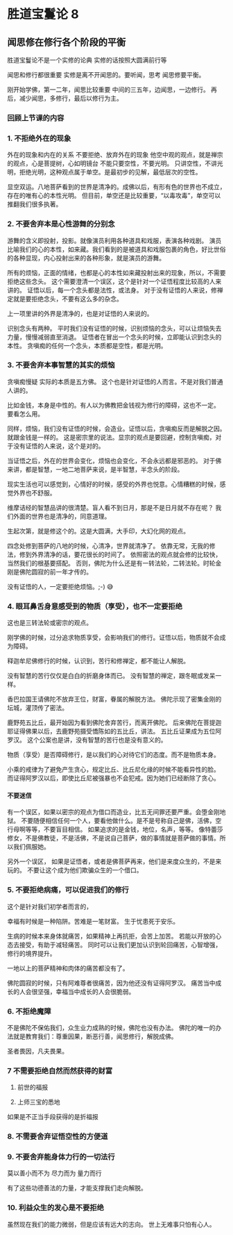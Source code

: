 # 胜道宝鬘论 8

## 闻思修在修行各个阶段的平衡

胜道宝鬘论不是一个实修的论典
实修的话按照大圆满前行等

闻思和修行都很重要
实修是离不开闻思的。要听闻，思考
闻思修要平衡。

刚开始学佛，第一二年，闻思比较重要
中间的三五年，边闻思，一边修行。
再后，减少闻思，多修行，最后以修行为主。

### 回顾上节课的内容

### 1. 不拒绝外在的现象

外在的现象和内在的关系
不要拒绝、放弃外在的现象
他空中观的观点，就是禅宗的观点，心是菩提树，心如明镜台
不能只要空性，不要光明。
只讲空性，不讲光明，拒绝光明，这种观点属于单空。是最初步的见解，最低层次的空性。

显空双运。八地菩萨看到的世界是清净的。成佛以后，有形有色的世界也不成立，存在的唯有心的本性光明。
但目前，单空还是比较重要，“以毒攻毒”，单空可以推翻我们很多执著。

### 2. 不要舍弃本是心性游舞的分别念

游舞的含义即投射，投影。就像演员利用各种道具和戏服，表演各种戏剧。
演员比喻我们的心的本性，如来藏。我们看到的是被道具和戏服包裹的角色，好比世俗的各种显现，内心投射出来的各种形象，就是演员的游舞。

所有的烦恼，正面的情绪，也都是心的本性如来藏投射出来的现象，所以，不需要拒绝这些念头。
这个需要澄清一个误区，这个是针对一个证悟程度比较高的人来讲的。
证悟以后，每一个念头都是法性，或法身。
对于没有证悟的人来说，修禅定就是要拒绝念头，不要有这么多的杂念。

上一项里讲的外界是清净的，也是对证悟的人来说的。

识别念头有两种。
平时我们没有证悟的时候，识别烦恼的念头，可以让烦恼失去力量，慢慢减弱直至消退。
证悟者在冒出一个念头的时候，立即能认识到念头的本性。
贪嗔痴的任何一个念头，本质都是空性，都是光明。

### 3. 不要舍弃本事智慧的其实的烦恼

贪嗔痴慢疑 实际的本质是五方佛。
这个也是针对证悟的人而言。不是对我们普通人讲的。

比如金钱，本身是中性的。有人以为佛教把金钱视为修行的障碍，这也不一定。
要看怎么用。

同样，烦恼，我们没有证悟的时候，会造业。证悟以后，贪嗔痴反而是解脱之因。
就跟金钱是一样的。
这是密宗里的说法。显宗的观点是要回避，控制贪嗔痴，对于没有证悟的人来说，这个是对的。

当证悟之后，外在的世界会变化，烦恼也会变化，不会永远都是邪恶的。
对于佛来讲，都是智慧，一地二地菩萨来说，是半智慧，半念头的阶段。

现实生活也可以感觉到，心情好的时候，感受的外界也悦意。心情糟糕的时候，感觉外界也不舒服。

维摩诘经的智慧品讲的很清楚。盲人看不到日月，那是不是日月就不存在呢？
我们外面的世界也是清净的，同意道理。

生起次第，就是修这个的。这是大圆满，大手印，大幻化网的观点。

四念处修到菩萨的八地的时候，心清净，世界就清净了。
依靠无常，无我的修法，修到外界清净的话，要花很长的时间了。
依照密法的观点就会修的比较快，当然我们的根基要搭配。
否则，佛陀为什么还是有一转法轮，二转法轮。时轮金刚是佛陀圆寂的前一年才传的。

没有证悟的人，一定要拒绝烦恼。;-) 😅

### 4. 眼耳鼻舌身意感受到的物质（享受），也不一定要拒绝

这也是三转法轮或密宗的观点。

刚学佛的时候，过分追求物质享受，会影响我们的修行。证悟以后，物质就不会成为障碍。

释迦牟尼佛修行的时候，认识到，苦行和修禅定，都不能让人解脱。

没有智慧的苦行仅仅是白白的折磨身体而已。
没有智慧的禅定，跟冬眠或发呆一样。

香巴拉国王请佛陀不放弃王位，财富，眷属的解脱方法。
佛陀示现了密集金刚的坛城，灌顶传了密法。

鹿野苑五比丘，最开始因为看到佛陀舍弃苦行，而离开佛陀。
后来佛陀在菩提迦耶证得佛果以后，去鹿野苑摄受憍陈如的五比丘，讲法。
五比丘证果成为五位阿罗汉。
这个公案也是讲，没有智慧的苦行也是没有意义的。

物质（享受）是否障碍修行，是以我们的心对待它们的态度。而不是物质本身。

小乘的戒律为了避免产生贪心，规定比丘、比丘尼化缘的时候不能看异性的脸。
而证得阿罗汉以后，即使比丘尼被强暴也不会犯戒。因为她们已经断除了贪心。

#### 不要迷信

有一个误区，如果以密宗的观点为借口而造业，比五无间罪还要严重。会堕金刚地狱。
不要随便相信任何一个人，要看他做什么。是不是号称自己是佛，活佛，空行母啊等等，不要盲目相信。
如果追求的是金钱，地位，名声，等等。
像特蕾莎修女，不是佛教徒，不是活佛，不是说自己菩萨，做的事情就是菩萨做的事情。所以我们佩服她。

另外一个误区，
如果是证悟者，或者是佛菩萨再来，他们是来度众生的，不是来玩的。
不要让这个成为他们欺骗众生的一个借口。

### 5. 不要拒绝病痛，可以促进我们的修行

这个是针对我们初学者而言的，

幸福有时候是一种陷阱。苦难是一笔财富。
生于忧患死于安乐。

生病的时候本来身体就痛苦，如果精神上再抗拒，会苦上加苦。
若能以开放的心态去接受，有助于减轻痛苦。
同时可以让我们更加认识到轮回痛苦，心智增强，修行的境界提升。

一地以上的菩萨精神和肉体的痛苦都没有了。

佛陀圆寂的时候，只有阿难尊者很痛苦，因为他还没有证得阿罗汉。
痛苦当中成长的人会很坚强，幸福当中成长的人会很脆弱。

### 6. 不拒绝魔障

不是佛陀不保佑我们，众生业力成熟的时候，佛陀也没有办法。
佛陀的唯一的办法就是教育我们：尊重因果，断恶行善，闻思修行，解脱成佛。

圣者畏因，凡夫畏果。

### 7 不需要拒绝自然而然获得的财富

1. 前世的福报

2. 上师三宝的悉地

如果是不正当手段获得的是折福报

### 8. 不需要舍弃证悟空性的方便道

### 9. 不要舍弃能身体力行的一切法行

莫以善小而不为
尽力而为 量力而行

有了这些功德善法的力量，才能支撑我们走向解脱。

### 10. 利益众生的发心是不要拒绝

虽然现在我们的能力微弱，但是应该有远大的志向。
世上无难事只怕有心人。
